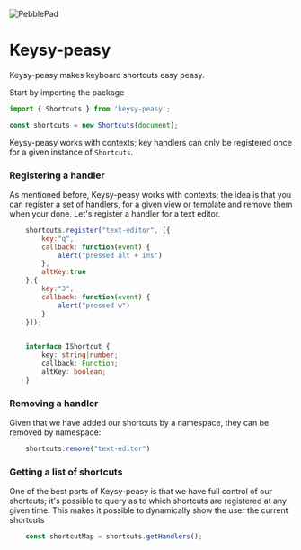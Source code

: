 ![PebblePad](https://www.pebblepad.co.uk/images/logo/logo.png)
# Keysy-peasy
Keysy-peasy makes keyboard shortcuts easy peasy.


Start by importing the package
```JavaScript
import { Shortcuts } from 'keysy-peasy';

const shortcuts = new Shortcuts(document);
```

Keysy-peasy works with contexts; key handlers can only be registered once for a given instance of `Shortcuts`.

### Registering a handler
As mentioned before, Keysy-peasy works with contexts; the idea is that you can register a set of handlers, for a given view or template and remove them when your done. Let's register a handler for a text editor.

```JavaScript
    shortcuts.register("text-editor", [{
        key:"q",
        callback: function(event) {
            alert("pressed alt + ins")
        },
        altKey:true
    },{
        key:"3",
        callback: function(event) {
            alert("pressed w")
        }
    }]);
    
```


```Typescript
    interface IShortcut {
        key: string|number;
        callback: Function;
        altKey: boolean;
    }
```
### Removing a handler
Given that we have added our shortcuts by a namespace, they can be removed by namespace:
```JavaScript
    shortcuts.remove("text-editor")
```
### Getting a list of shortcuts
One of the best parts of Keysy-peasy is that we have full control of our shortcuts; it's possible to query as to which shortcuts are registered at any given time. This makes it possible to dynamically show the user the current shortcuts

```JavaScript
    const shortcutMap = shortcuts.getHandlers();
```

